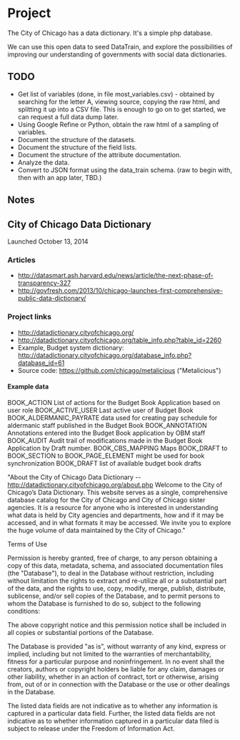 # Project
The City of Chicago has a data dictionary. It's a simple php database.

We can use this open data to seed DataTrain, and explore the possibilities of improving our understanding of governments with social data dictionaries.

## TODO
* Get list of variables (done, in file most_variables.csv) - obtained by searching for the letter A, viewing source, copying the raw html, and splitting it up into a CSV file. This is enough to go on to get started, we can request a full data dump later.
* Using Google Refine or Python, obtain the raw html of a sampling of variables.
* Document the structure of the datasets.
* Document the structure of the field lists.
* Document the structure of the attribute documentation.
* Analyze the data.
* Convert to JSON format using the data_train schema. (raw to begin with, then with an app later, TBD.)


## Notes

## City of Chicago Data Dictionary
Launched October 13, 2014

### Articles
* http://datasmart.ash.harvard.edu/news/article/the-next-phase-of-transparency-327
* http://govfresh.com/2013/10/chicago-launches-first-comprehensive-public-data-dictionary/

### Project links
* http://datadictionary.cityofchicago.org/
* http://datadictionary.cityofchicago.org/table_info.php?table_id=2260
* Example, Budget system dictionary: http://datadictionary.cityofchicago.org/database_info.php?database_id=61
* Source code: https://github.com/chicago/metalicious ("Metalicious")


#### Example data
BOOK_ACTION List of actions for the Budget Book Application based on user role
BOOK_ACTIVE_USER  Last active user of Budget Book
BOOK_ALDERMANIC_PAYRATE data used for creating pay schedule for aldermanic staff published in the Budget Book
BOOK_ANNOTATION Annotations entered into the Budget Book application by OBM staff
BOOK_AUDIT  Audit trail of modifications made in the Budget Book Application by Draft number.
BOOK_CBS_MAPPING  Maps BOOK_DRAFT to BOOK_SECTION to BOOK_PAGE_ELEMENT might be used for book synchronization
BOOK_DRAFT  list of available budget book drafts




"About the City of Chicago Data Dictionary
-- http://datadictionary.cityofchicago.org/about.php
Welcome to the City of Chicago’s Data Dictionary. This website serves as a single, comprehensive database catalog for the City of Chicago and City of Chicago sister agencies. It is a resource for anyone who is interested in understanding what data is held by City agencies and departments, how and if it may be accessed, and in what formats it may be accessed. We invite you to explore the huge volume of data maintained by the City of Chicago."

Terms of Use

Permission is hereby granted, free of charge, to any person obtaining a copy of this data, metadata, schema, and associated documentation files (the "Database"), to deal in the Database without restriction, including without limitation the rights to extract and re-utilize all or a substantial part of the data, and the rights to use, copy, modify, merge, publish, distribute, sublicense, and/or sell copies of the Database, and to permit persons to whom the Database is furnished to do so, subject to the following conditions: 

The above copyright notice and this permission notice shall be included in all copies or substantial portions of the Database. 

The Database is provided "as is", without warranty of any kind, express or implied, including but not limited to the warranties of merchantability, fitness for a particular purpose and noninfringement. In no event shall the creators, authors or copyright holders be liable for any claim, damages or other liability, whether in an action of contract, tort or otherwise, arising from, out of or in connection with the Database or the use or other dealings in the Database. 

The listed data fields are not indicative as to whether any information is captured in a particular data field. Further, the listed data fields are not indicative as to whether information captured in a particular data filed is subject to release under the Freedom of Information Act.